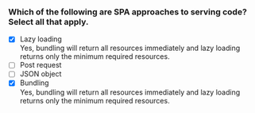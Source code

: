 ### Which of the following are SPA approaches to serving code? Select all that apply.

- [x] Lazy loading <br>
      Yes, bundling will return all resources immediately and lazy loading returns only the minimum required resources.
- [ ] Post request
- [ ] JSON object
- [x] Bundling <br>
      Yes, bundling will return all resources immediately and lazy loading returns only the minimum required resources.
